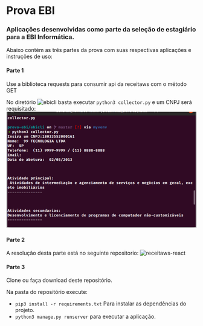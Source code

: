 # Prova EBI

### Aplicações desenvolvidas como parte da seleção de estagiário para a EBI Informática.

Abaixo contém as três partes da prova com suas respectivas aplicações e instruções de uso:

#### Parte 1

Use a biblioteca requests para consumir api da receitaws com o método GET

No diretório ![ebicli](https://github.com/LeonardoFurtado/prova-ebi/tree/master/ebicli) basta executar `python3 collector.py` e um CNPJ será requisitado:
![cli](img/cli.png)

#### Parte 2

A resolução desta parte está no seguinte repositorio: ![receitaws-react](https://github.com/LeonardoFurtado/receitaws-react)

#### Parte 3

Clone ou faça download deste repositório.

Na pasta do repositório execute:
- `pip3 install -r requirements.txt` Para instalar as dependências do projeto.
- `python3 manage.py runserver` para executar a aplicação.

